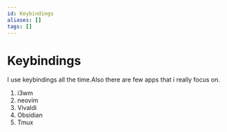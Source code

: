 ```yaml
---
id: Keybindings
aliases: []
tags: []
---
```


# Keybindings

I use keybindings all the time.Also there are few apps that i really focus on.

1. i3wm
2. neovim
3. Vivaldi
4. Obsidian
5. Tmux
